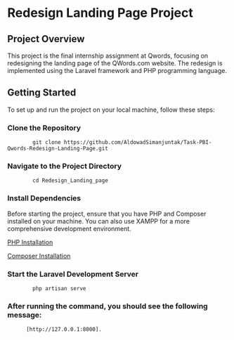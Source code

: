 # Redesign Landing Page Project

## Project Overview

This project is the final internship assignment at Qwords, focusing on redesigning the landing page of the QWords.com website. The redesign is implemented using the Laravel framework and PHP programming language.

## Getting Started

To set up and run the project on your local machine, follow these steps:

### Clone the Repository

            git clone https://github.com/AldowadSimanjuntak/Task-PBI-Qwords-Redesign-Landing-Page.git

### Navigate to the Project Directory

            cd Redesign_Landing_page

### Install Dependencies
Before starting the project, ensure that you have PHP and Composer installed on your machine. You can also use XAMPP for a more comprehensive development environment.

[PHP Installation](https://www.php.net/manual/en/install.php)

[Composer Installation](https://getcomposer.org/)


### Start the Laravel Development Server
            php artisan serve

### After running the command, you should see the following message:
          [http://127.0.0.1:8000].

